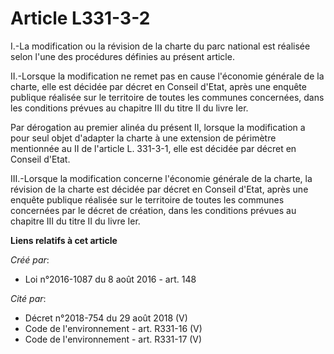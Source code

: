 # Article L331-3-2

I.-La modification ou la révision de la charte du parc national est réalisée selon l'une des procédures définies au présent
article. 

II.-Lorsque la modification ne remet pas en cause l'économie générale de la charte, elle est décidée par décret en Conseil
d'Etat, après une enquête publique réalisée sur le territoire de toutes les communes concernées, dans les conditions prévues
au chapitre III du titre II du livre Ier. 

Par dérogation au premier alinéa du présent II, lorsque la modification a pour seul objet d'adapter la charte à une extension
de périmètre mentionnée au II de l'article L. 331-3-1, elle est décidée par décret en Conseil d'Etat. 

III.-Lorsque la modification concerne l'économie générale de la charte, la révision de la charte est décidée par décret en
Conseil d'Etat, après une enquête publique réalisée sur le territoire de toutes les communes concernées par le décret de
création, dans les conditions prévues au chapitre III du titre II du livre Ier.

**Liens relatifs à cet article**

_Créé par_:

  - Loi n°2016-1087 du 8 août 2016 - art. 148

_Cité par_:

  - Décret n°2018-754 du 29 août 2018 (V)
  - Code de l'environnement - art. R331-16 (V)
  - Code de l'environnement - art. R331-17 (V)

